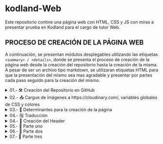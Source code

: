 # kodland-Web
Este repositorio contine una página web con HTML, CSS y JS con miras a presentar prueba en Kodland para el cargo de tutor Web. 


<h2>PROCESO DE CREACIÓN DE LA PÁGINA WEB</h2>
<p>A continuación, se presentan módulos desplegables utilizando las etiquetas <code>&lt;summary&gt; / &lt;details&gt;</code>, donde se presenta el proceso de creación de la página web desde la creación del repositorio hasta la creación de la misma.
A pesar de ser un archivo tipo markdown, se utilizaran etiquetas HTML para que la presentación del mismo sea mas agradable y presentar por partes cada paso seguido para la creación del mismo.</p>

<details>
<summary> 01.- 🛠 Creación del Repositorio en GitHub </summary>

1. Se se inicializa el repositorio en [GitHub](https://github.com/devpsicoamgg/kodland-Web).  
2. Se ingresó el nombre del repositorio el cual fue bautizado como: `kodland-Web`.  
3. Se marca como **Public** por temas de accesibilidad accesible para los evaluadores de Kodland.  
4. Se inició con la plantilla de `README.md` dada por [GitHub](https://github.com/devpsicoamgg/kodland-Web/blob/main/README.md) y en la cual se agregaba la descripción del proyecto, así como la [licencia_tipo-MIT](https://github.com/devpsicoamgg/kodland-Web/blob/main/LICENSE). 
5. Se crea la estructura del proyecto en mi pc 💻, creando la carpeta `Frontend`, con los archivos `index.html` y `styles.css`.  
6. Se abre terminal bash en la carpeta raíz del proyecto y usando el comando <code>git clone https://github.com/devpsicoamgg/kodland-Web.git </code> se vincula. 
7. Se crea la estructura del proyecto en mi pc 💻, creando las carpeta `Frontend` (con los archivos `index.html` y `styles.css`), y la carpeta `creationResources` (donde se almacenaran imágenes de proceso de construcción del proyecto).
8. Se abre la terminal integrada de VSC y con el comando <code>ctrl + ñ</code>. 
9. Se agregan todos los archivos a git con el comando <code>git add .</code>.
10. Se realiza el primer commit <code>git commit -m "First push: added index.html, styles.css, modified README.md and folders creationResources and frontend"</code>
11. Se pushea por medio del comando <code>git push origin main</code>.
</details>

<details>
<summary> 02.- 📤 Cargue de imágenes  a https://cloudinary.com/, variables globales de CSS y colores</summary>

1. Se accede a la cuenta de `cloudinary` para el cargue de imágenes que se utilizaran en el proyecto.
2. Se cargan las imágenes para el uso en el proyecto. 
3. las direcciones obtenidas son: 
- **a. Fondo principal en rojo --bg-red:** https://res.cloudinary.com/dt1aacjqj/image/upload/v1739683800/background2_sv2a6u.png  
- **b. Fondo principal en rosa --bg-pink:** https://res.cloudinary.com/dt1aacjqj/image/upload/v1739683798/background_w21x4k.pn
- **c. Imagen de producto redonda --product-round-img:** https://res.cloudinary.com/dt1aacjqj/image/upload/v1739683799/round_xfhblw.png  
- **d. Imagen final mano niño/a --child-hand-img:** https://res.cloudinary.com/dt1aacjqj/image/upload/v1739683799/photo_k4pcy4.jpg  
- **e. Imagen de producto cuadrada --product-square-img:** https://res.cloudinary.com/dt1aacjqj/image/upload/v1739683798/square_lcpl4z.png  
- **f. Imagen de producto Among Us --product-amongus-img:** https://res.cloudinary.com/dt1aacjqj/image/upload/v1739683798/amongus_ahodxs.png  
- **g. Imagen circulo naranja oscuro --circle-orange:** https://res.cloudinary.com/dt1aacjqj/image/upload/v1739683798/bg-grid2_cieqgd.png  
- **h. Imagen circulo rosa --circle-pink:** https://res.cloudinary.com/dt1aacjqj/image/upload/v1739683798/bg-grid_qmnhcd.png
4. Se obtienen los RGB de colores del recuadro del "header" el de "productos" y fondo principal en rojo obteniendo con el cuentagotas de paint los valores: 
- `rgb(255, 191, 105)`-`#ffbf69;` - header. 
- `rgb(203, 243, 240)`-`#cbf3f0` - productos. 
- `rgb(252, 46, 32)`-`#fc2e20;` - img color rojo . 
5. Se actualizan el archivo `styles.css`, creando variables que están disponibles globalmente para las los colores obtenidos así. 
```
:root {
  --color-header-bg-color: #ffbf69;
  --product-box-bg-color: #cbf3f0;
  --color-red: #fc2e20;
}
```
- Se agregan estos pantallazos de la obtención a la carpeta creationResources así: 
<div align="center">
  <img src="creationResources/colorCuentaGotas1.PNG" alt="Obtención del color #ffbf69 del header" width="400">
  <img src="creationResources/colorCuentaGotas2.PNG" alt="Obtención del color #cbf3f0 del recuadro de productos" width="400">
  <img src="creationResources/colorCuentaGotas3.PNG" alt="Obtención del color #fc2e20 de imagen anexa" width="400">
</div>  
</details>

<details>
<summary> 03.- 🤔 Determinantes para la creación de la página </summary>
<p>Teniendo como referente los estándares señalados en el archivo: 
<a href="https://docs.google.com/document/d/13Cgg9-YRnDmsapwbVPKHjwK7v8ADk3FqlABR1GpUJ7A/edit?tab=t.0" target="_blank">
WEB_Practical_task_for_the_tutor</a>. Se considera como relevante para la creación de la página con estos aspectos:
</p>

1. Combinación de Grid y Flexbox: 
- **Grid** para las estructuras principales, layouts como header, sección principal, productos y footer.
- **Flexbox** distribuir elementos en las secciones.
2. Diseño Responsivo: 
- **Responsive Design** se trabajará con media queries.
3. Integración de JavaScript: 
- **JavaScript** Se integrará JS para ventanas modales, menu hamburguesa.
4. Modularización como estrategia de código limpio y escalable: 
- **Codigo modularizado** se presentará el código modularizado en archivos para el JS, HTML, y CSS como ejercicio de buena practica, limpio y escalable.
</details>


<details>
<summary> 04.- 🈯 Traducción </summary>
<p>Teniendo como referente la página modelo que está en ruso, se utilizó el servicio de 
<a href="https://translate.google.com/?sl=auto&tl=es&op=images" target="_blank">Google Translate</a> 
para la traducción de la imagen obteniendo que la traducción se muestra así:</p>
<div align="center">
    <img src="creationResources/example.png" alt="Página traducida" width="200" style="max-width: 100%; height: auto;">
</div>

<code>&lt;header&gt;
  NO_PUPYRKA.RU - Acerca de HAC - Descuentos - CONTACTO
&lt;/header&gt; <br><br>
&lt;section class="hero"&gt;
  ¡POPLO! - ¡El mejor juguete antiestrés es el plástico de burbujas sin fin! - COMPRAR
&lt;/section&gt; <br><br>
&lt;section class="info"&gt;
  ¿Qué es Pop it? - Pop it se traduce literalmente como "reventarlo". Se trata de un juego infantil cuyo proceso puede compararse con el de reventar un plástico de burbujas...
&lt;/section&gt; <br><br>
&lt;section class="products"&gt;
  ¡Elige tu Pop-It! - Cuadrado multicolor - COMPRAR - Entre nosotros, mármol - COMPRAR - Redonda multicolor - COMPRAR
&lt;/section&gt; <br><br>
&lt;section class="rules"&gt;
  Reglas del juego - Los jugadores se turnan para presionar los granos...
&lt;/section&gt; <br><br>
&lt;footer&gt;
  NO_PUPYRKA.RU - Métodos de pago - Entrega - Al por mayor - Contactos
&lt;/footer&gt;</code>


**Nota** Teniendo en cuenta que NO_PUPYRKA.RU aparenta ser un link por su terminación .RU este se omitirá en este diseño
</details>

<details>
<summary> 04.- 🤯 Creación del Header </summary>

1. Se crea el header. 
2. Se agrega un favicon el cual se estiliza con la pagina de [favicon-converter](https://favicon.io/favicon-converter/). 
3. Se aplican estilos para el header. 
4. Se important fuentes de  [Google font](https://fonts.google.com/). 
5. 
<div align="center">
  <img src="creationResources/fontMontserrat.PNG" alt="Fuente Montserrat" width="400">
  <img src="creationResources/fontPoppins.PNG" alt="Fuente Poppins" width="400">
  <img src="creationResources/fontRoboto.PNG" alt="Funente Roboto" width="400"></div> 

6. Se crea un primer hover con trasformación de color y tamaño. 
</details>

<details>
<summary> 05.- 🥇 Parte uno </summary>

1. Se crea la parte uno como una <code>&lt;section&gt;</code>. 
2. Se crean 2 <code>&lt;div&gt;</code> dentro de la section que contienen la img y el texto. 
3. Se agrega el btn. 
4. Se asignan estilos.
5. Se trabaja sobre estilos responsivos y en pantallas grandes para cada sección montada.
</details>

<details>
<summary> 06.- 🥈 Parte dos </summary>

1. Se crea la parte dos como una section. 
2. Se crean un titulo <code>&lt;h2&gt;</code> teniendo como referente que ya hay un titulo <code>&lt;h1&gt;</code> y para respetar ese sentido semántico de un solo titulo principal. 
3. Se asignan estilos.
4. Se trabaja sobre estilos responsivos y en pantallas grandes y versión 📱 mobile para la sección.
</details>

<details>
<summary> 07.- 🥉 Parte tres </summary>

1. Se crea la parte tres como una <code>&lt;section&gt;</code>. 
2. Esta <code>&lt;section&gt;</code> contiene un <code>&lt;div&gt;</code> padre que se bautiza con una clase llamada <code>&lt;div class="elements-list"&gt;</code>, los cuales agrupan por <code>&lt;div&gt;</code> los elementos que se muestran en el catálogo
3. Se asignan estilos.
4. Se trabaja sobre estilos responsivos y en pantallas grandes y versión 📱 mobile para la sección.
</details>